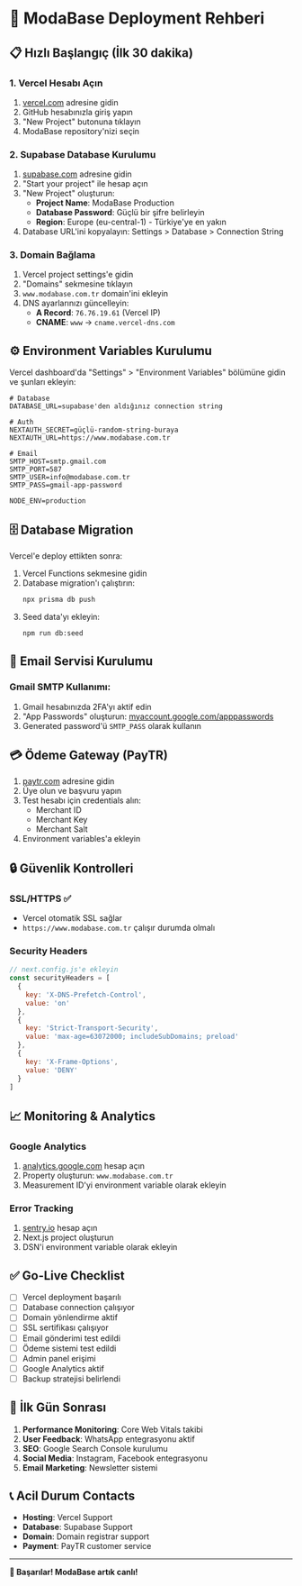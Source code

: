 # 🚀 ModaBase Deployment Rehberi

## 📋 Hızlı Başlangıç (İlk 30 dakika)

### 1. Vercel Hesabı Açın
1. [vercel.com](https://vercel.com) adresine gidin
2. GitHub hesabınızla giriş yapın  
3. "New Project" butonuna tıklayın
4. ModaBase repository'nizi seçin

### 2. Supabase Database Kurulumu
1. [supabase.com](https://supabase.com) adresine gidin
2. "Start your project" ile hesap açın
3. "New Project" oluşturun:
   - **Project Name**: ModaBase Production
   - **Database Password**: Güçlü bir şifre belirleyin
   - **Region**: Europe (eu-central-1) - Türkiye'ye en yakın
4. Database URL'ini kopyalayın: Settings > Database > Connection String

### 3. Domain Bağlama
1. Vercel project settings'e gidin
2. "Domains" sekmesine tıklayın
3. `www.modabase.com.tr` domain'ini ekleyin
4. DNS ayarlarınızı güncelleyin:
   - **A Record**: `76.76.19.61` (Vercel IP)
   - **CNAME**: `www` → `cname.vercel-dns.com`

## ⚙️ Environment Variables Kurulumu

Vercel dashboard'da "Settings" > "Environment Variables" bölümüne gidin ve şunları ekleyin:

```env
# Database
DATABASE_URL=supabase'den aldığınız connection string

# Auth
NEXTAUTH_SECRET=güçlü-random-string-buraya
NEXTAUTH_URL=https://www.modabase.com.tr

# Email
SMTP_HOST=smtp.gmail.com
SMTP_PORT=587
SMTP_USER=info@modabase.com.tr
SMTP_PASS=gmail-app-password

NODE_ENV=production
```

## 🗄️ Database Migration

Vercel'e deploy ettikten sonra:

1. Vercel Functions sekmesine gidin
2. Database migration'ı çalıştırın:
   ```bash
   npx prisma db push
   ```
3. Seed data'yı ekleyin:
   ```bash
   npm run db:seed
   ```

## 📧 Email Servisi Kurulumu

### Gmail SMTP Kullanımı:
1. Gmail hesabınızda 2FA'yı aktif edin
2. "App Passwords" oluşturun: [myaccount.google.com/apppasswords](https://myaccount.google.com/apppasswords)
3. Generated password'ü `SMTP_PASS` olarak kullanın

## 💳 Ödeme Gateway (PayTR)

1. [paytr.com](https://paytr.com) adresine gidin
2. Üye olun ve başvuru yapın
3. Test hesabı için credentials alın:
   - Merchant ID
   - Merchant Key  
   - Merchant Salt
4. Environment variables'a ekleyin

## 🔒 Güvenlik Kontrolleri

### SSL/HTTPS ✅
- Vercel otomatik SSL sağlar
- `https://www.modabase.com.tr` çalışır durumda olmalı

### Security Headers
```javascript
// next.config.js'e ekleyin
const securityHeaders = [
  {
    key: 'X-DNS-Prefetch-Control',
    value: 'on'
  },
  {
    key: 'Strict-Transport-Security',
    value: 'max-age=63072000; includeSubDomains; preload'
  },
  {
    key: 'X-Frame-Options',
    value: 'DENY'
  }
]
```

## 📈 Monitoring & Analytics

### Google Analytics
1. [analytics.google.com](https://analytics.google.com) hesap açın
2. Property oluşturun: `www.modabase.com.tr`
3. Measurement ID'yi environment variable olarak ekleyin

### Error Tracking
1. [sentry.io](https://sentry.io) hesap açın
2. Next.js project oluşturun
3. DSN'i environment variable olarak ekleyin

## ✅ Go-Live Checklist

- [ ] Vercel deployment başarılı
- [ ] Database connection çalışıyor
- [ ] Domain yönlendirme aktif
- [ ] SSL sertifikası çalışıyor
- [ ] Email gönderimi test edildi
- [ ] Ödeme sistemi test edildi
- [ ] Admin panel erişimi
- [ ] Google Analytics aktif
- [ ] Backup stratejisi belirlendi

## 🚨 İlk Gün Sonrası

1. **Performance Monitoring**: Core Web Vitals takibi
2. **User Feedback**: WhatsApp entegrasyonu aktif
3. **SEO**: Google Search Console kurulumu
4. **Social Media**: Instagram, Facebook entegrasyonu
5. **Email Marketing**: Newsletter sistemi

## 📞 Acil Durum Contacts

- **Hosting**: Vercel Support
- **Database**: Supabase Support  
- **Domain**: Domain registrar support
- **Payment**: PayTR customer service

---

**🎉 Başarılar! ModaBase artık canlı!** 